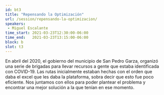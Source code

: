 ```yaml
---
id: bt3
title: "Repensando la Optimización"
url: /session/repensando-la-optimizacion/
speakers:
 - Miguel Escalante
time_start: 2021-03-23T12:30:00-06:00
time_end:   2021-03-23T13:15:00-06:00
block: b
slot: t3
---
```


En abril del 2020, el gobierno del municipio de San Pedro Garza, organizó una serie de brigadas para llevar recursos a gente que estaba identificada con COVID-19. Las rutas inicialmente estaban hechas con el orden que daba el excel que les daba la plataforma, sobra decir que esto fue poco eficiente. Nos juntamos con ellos para poder plantear el problema y encontrar una mejor solución a la que tenían en ese momento.